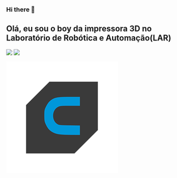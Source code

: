 ### Hi there 👋

## Olá, eu sou o boy da impressora 3D no Laboratório de Robótica e Automação(LAR)

<div>
  <img width="40px" src="https://cdn.jsdelivr.net/gh/devicons/devicon/icons/python/python-original.svg" />
  
  <img width="40px" src="https://cdn.jsdelivr.net/gh/devicons/devicon/icons/arduino/arduino-original.svg" />
  
  ![Cura Icon](./assets/cura.png)
</div>
            
          
<!--
**BigLeno/BigLeno** is a ✨ _special_ ✨ repository because its `README.md` (this file) appears on your GitHub profile.

Here are some ideas to get you started:

- 🔭 I’m currently working on ...
- 🌱 I’m currently learning ...
- 👯 I’m looking to collaborate on ...
- 🤔 I’m looking for help with ...
- 💬 Ask me about ...
- 📫 How to reach me: ...
- 😄 Pronouns: ...
- ⚡ Fun fact: ...
-->
